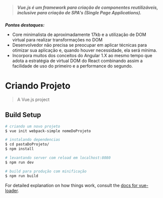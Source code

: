 

> ##### Vue.js é um framework para criação de componentes reutilizáveis, inclusive para criação de SPA's (Single Page Applications).

_**Pontos destaques:**_

* Core minimalista de aproximadamente 17kb e a utilização de DOM virtual para realizar transformações no DOM
* Desenvolvedor não precisa se preocupar em aplicar técnicas para otimizar sua aplicação e, quando houver necessidade, ela será mínima.
* Incorpora muitos dos conceitos do Angular 1.X ao mesmo tempo que adota a estratégia de virtual DOM do React combinando assim a facilidade de uso do primeiro e a performance do segundo.

# Criando Projeto

> A Vue.js project

## Build Setup

``` bash
# criando um novo projeto
$ vue init webpack-simple nomeDoProjeto

# instalando dependencias
$ cd pastaDoProjeto/
$ npm install

# levantando server com reload em localhost:8080
$ npm run dev

# build para produção com minificação
$ npm run build
```

For detailed explanation on how things work, consult the [docs for vue-loader](http://vuejs.github.io/vue-loader).
